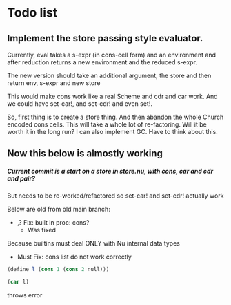# Todo list





## Implement the store passing style evaluator.

Currently, eval takes a s-expr (in cons-cell form) and an environment
and after reduction returns a new environment and the reduced s-expr.

The new version should take an additional argument, the store
and then return env, s-expr and new store

This would make cons work like a real Scheme and cdr and car work.
And we could have set-car!, and set-cdr! and even set!.

So, first thing is to create a store thing.
And then abandon the whole Church encoded cons cells.
This will take a whole lot of re-factoring.
Will it be worth it in the long run?
I can also implement GC. Have to think about this.


## Now this below is almostly working

##### Current commit is a start on a store in store.nu, with  cons, car and cdr and pair?

But needs to be re-worked/refactored so set-car! and set-cdr! actually work



Below are old from old main branch:
- ,? Fix: built in proc: cons?
  * Was fixed

Because builtins must deal ONLY with Nu internal data types


- Must Fix: cons list do not work correctly

```scm
(define l (cons 1 (cons 2 null)))

(car l)
```

throws error
